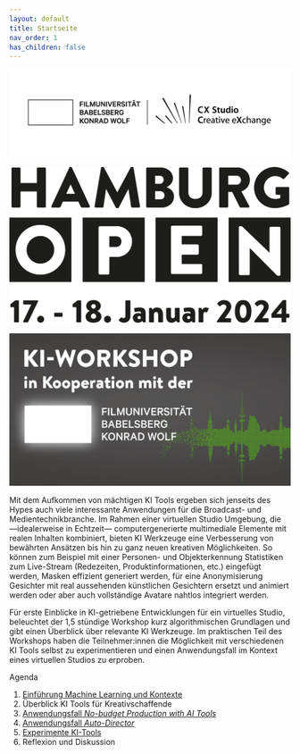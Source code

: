 ```yaml
---
layout: default
title: Startseite
nav_order: 1
has_children: false
---
```



![filmuni](./praesentationen/grundlagen/img/cx_filmuni_logo.png)
  
  

![op24_logo](img/op24_logo_datum_jpg_72dpi.jpg)
  
  
![op24_Klworksho](img/op24_Klworkshop_eTicket_Grafik_1035x561px_V2_RGB_DE.png)


Mit dem Aufkommen von mächtigen KI Tools ergeben sich jenseits des Hypes auch viele interessante Anwendungen für die Broadcast- und Medientechnikbranche. Im Rahmen einer virtuellen Studio Umgebung, die —idealerweise in Echtzeit— computergenerierte multimediale Elemente mit realen Inhalten kombiniert, bieten KI Werkzeuge eine Verbesserung von bewährten Ansätzen bis hin zu ganz neuen kreativen Möglichkeiten. So können zum Beispiel mit einer Personen- und Objekterkennung Statistiken zum Live-Stream (Redezeiten, Produktinformationen, etc.) eingefügt werden, Masken effizient generiert werden, für eine Anonymisierung Gesichter mit real aussehenden künstlichen Gesichtern ersetzt und animiert werden oder aber auch vollständige Avatare nahtlos integriert werden.
  
Für erste Einblicke in KI-getriebene Entwicklungen für ein virtuelles Studio, beleuchtet der 1,5 stündige Workshop kurz algorithmischen Grundlagen und gibt einen Überblick über relevante KI Werkzeuge. Im praktischen Teil des Workshops haben die Teilnehmer:innen die Möglichkeit mit verschiedenen KI Tools selbst zu experimentieren und einen Anwendungsfall im Kontext eines virtuellen Studios zu erproben.


Agenda
1. [Einführung Machine Learning und Kontexte](./praesentationen/grundlagen/index.html)
2. Überblick KI Tools für Kreativschaffende
3. [Anwendungsfall *No-budget Production with AI Tools*](./anwendungsfaelle/tutorial1.md)
4. [Anwendungsfall *Auto-Director*](./anwendungsfaelle/tutorial1.md)
5. [Experimente KI-Tools](./uebersicht/index.md)
6. Reflexion und Diskussion
